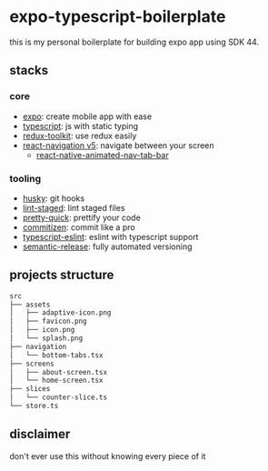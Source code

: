 # expo-typescript-boilerplate

this is my personal boilerplate for building expo app using SDK 44.

## stacks

### core

- [expo](https://docs.expo.dev/): create mobile app with ease
- [typescript](https://www.typescriptlang.org/): js with static typing
- [redux-toolkit](https://redux-toolkit.js.org/tutorials/quick-start): use redux easily
- [react-navigation v5](https://reactnavigation.org/docs/5.x/getting-started): navigate between your screen
  - [react-native-animated-nav-tab-bar](https://github.com/torgeadelin/react-native-animated-nav-tab-bar)

### tooling

- [husky](https://github.com/typicode/husky): git hooks
- [lint-staged](https://github.com/okonet/lint-staged): lint staged files
- [pretty-quick](https://github.com/azz/pretty-quick): prettify your code
- [commitizen](https://github.com/commitizen/cz-cli): commit like a pro
- [typescript-eslint](https://github.com/typescript-eslint/typescript-eslint): eslint with typescript support
- [semantic-release](https://github.com/semantic-release/semantic-release): fully automated versioning

## projects structure

```bash
src
├── assets
│   ├── adaptive-icon.png
│   ├── favicon.png
│   ├── icon.png
│   └── splash.png
├── navigation
│   └── bottom-tabs.tsx
├── screens
│   ├── about-screen.tsx
│   └── home-screen.tsx
├── slices
│   └── counter-slice.ts
└── store.ts
```

## disclaimer

don't ever use this without knowing every piece of it
